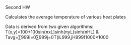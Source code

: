 Second HW

Calculates the average temperature of various heat plates

Data is derived from two given algorithms: T(x,y)=100+100sin(πxL)sinh(πyL)sinh(πHL) & Tavg=∑999i=0∑999j=0T(iL999,jH999)1000×1000
